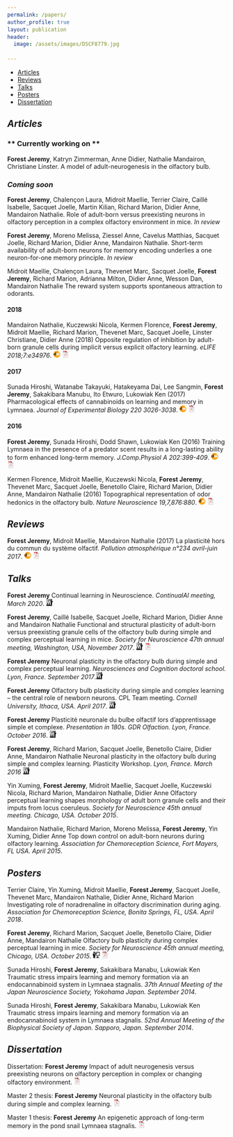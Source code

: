 ```yaml
---
permalink: /papers/
author_profile: true
layout: publication
header:
  image: /assets/images/DSCF8779.jpg

---
```


<div class="navbar">
	<div class="navbar-inner">
		<ul class="nav">
			<li><a href="#articles">Articles</a></li>
			<li><a href="#reviews">Reviews</a></li>
			<li><a href="#talks">Talks</a></li>
			<li><a href="#posters">Posters</a></li>
			<li><a href="#thesis">Dissertation</a></li>
		</ul>
	</div>
</div>

## ***<a name="articles"></a> Articles***



### ** Currently working on **

**Forest Jeremy**, Katryn Zimmerman, Anne Didier, Nathalie Mandairon, Christiane Linster. A model of adult-neurogenesis in the olfactory bulb.


### ***Coming soon***

**Forest Jeremy**, Chalençon Laura, Midroit Maellie, Terrier Claire, Caillé Isabelle, Sacquet Joelle, Martin Kilian, Richard Marion, Didier Anne, Mandairon Nathalie. Role of adult-born versus preexisting neurons in olfactory perception in a complex olfactory environment in mice. *In review*

**Forest Jeremy**, Moreno Melissa, Ziessel Anne, Cavelus Matthias, Sacquet Joelle, Richard Marion, Didier Anne, Mandairon Nathalie. Short-term availability of adult-born neurons for memory encoding underlies a one neuron-for-one memory principle. *In review*

Midroit Maellie, Chalençon Laura, Thevenet Marc, Sacquet Joelle, **Forest Jeremy**, Richard Marion, Adrianna Milton, Didier Anne, Wesson Dan, Mandairon Nathalie The reward system supports spontaneous attraction to odorants.


#### 2018
Mandairon Nathalie, Kuczewski Nicola, Kermen Florence, **Forest Jeremy**, Midroit Maellie, Richard Marion, Thevenet Marc, Sacquet Joelle, Linster Christiane, Didier Anne (2018) Opposite regulation of inhibition by adult-born granule cells during implicit versus explicit olfactory learning. *eLIFE 2018;7:e34976*. [![doi](/assets/images/icons/doi-icon.png)](https://doi.org/10.7554/eLife.34976) [![pdf](/assets/images/icons/pdf-icon.png)](/Papers/Mandairon2018.pdf)

#### 2017
Sunada Hiroshi, Watanabe Takayuki, Hatakeyama Dai, Lee Sangmin, **Forest Jeremy**, Sakakibara Manubu, Ito Etwuro, Lukowiak Ken (2017) Pharmacological effects of cannabinoids on learning and memory in Lymnaea. *Journal of Experimental Biology 220 3026-3038*. [![doi](/assets/images/icons/doi-icon.png)](https://doi.org/10.1242/jeb.159038) [![pdf](/assets/images/icons/pdf-icon.png)](/Papers/Sunada2017.pdf)

#### 2016
**Forest Jeremy**, Sunada Hiroshi, Dodd Shawn, Lukowiak Ken (2016) Training Lymnaea in the presence of a predator scent results in a long-lasting ability to form enhanced long-term memory. *J.Comp.Physiol A 202:399-409*. [![doi](/assets/images/icons/doi-icon.png)](https://doi.org/10.1007/s00359-016-1086-z) [![pdf](/assets/images/icons/pdf-icon.png)](/Papers/Forest2016.pdf)

Kermen Florence, Midroit Maellie, Kuczewski Nicola, **Forest Jeremy**, Thevenet Marc, Sacquet Joelle, Benetollo Claire, Richard Marion, Didier Anne, Mandairon Nathalie (2016) Topographical representation of odor hedonics in the olfactory bulb. *Nature Neuroscience 19,7,876:880*. [![doi](/assets/images/icons/doi-icon.png)](https://doi.org/10.1038/nn.4317) [![pdf](/assets/images/icons/pdf-icon.png)](/Papers/Kermen2016.pdf)



## ***<a name="reviews"></a> Reviews***

**Forest Jeremy**, Midroit Maellie, Mandairon Nathalie (2017) La plasticité hors du commun du système olfactif. *Pollution atmosphérique n°234 avril-juin 2017*. [![doi](/assets/images/icons/doi-icon.png)](https://doi.org/10.4267/pollution-atmospherique.5247) [![pdf](/assets/images/icons/pdf-icon.png)](/Papers/Forest2017.pdf)


## ***<a name="talks"></a> Talks***

**Forest Jeremy** Continual learning in Neuroscience. *ContinualAI meeting, March 2020*.  [![talk](/assets/images/icons/talk-icon.png)](/Papers/ForestTalk2020.pdf)

**Forest Jeremy**, Caillé Isabelle, Sacquet Joelle, Richard Marion, Didier Anne and Mandairon Nathalie Functional and structural plasticity of adult-born versus preexisting granule cells of the olfactory bulb during simple and complex perceptual learning in mice. *Society for Neuroscience 47th annual meeting, Washington, USA, November 2017*. [![talk](/assets/images/icons/talk-icon.png)](/Papers/ForestTalk2017c.pdf) [![abstract](/assets/images/icons/pdf-icon.png)](/Papers/ForestTalk2017c_abstract.pdf)

**Forest Jeremy** Neuronal plasticity in the olfactory bulb during simple and complex perceptual learning. *Neurosciences and Cognition doctoral school. Lyon, France. September 2017*.[![talk](/assets/images/icons/talk-icon.png)](/Papers/ForestTalk2017b.pdf)

**Forest Jeremy** Olfactory bulb plasticity during simple and complex learning – the central role of newborn neurons. CPL Team meeting. *Cornell University, Ithaca, USA. April 2017*. [![talk](/assets/images/icons/talk-icon.png)](/Papers/ForestTalk2017a.pdf)

**Forest Jeremy** Plasticité neuronale du bulbe olfactif lors d’apprentissage simple et complexe. *Presentation in 180s. GDR Olfaction. Lyon, France. October 2016*. [![talk](/assets/images/icons/talk-icon.png)](/Papers/ForestTalk2016b.pdf)

**Forest Jeremy**, Richard Marion, Sacquet Joelle, Benetollo Claire, Didier Anne, Mandairon Nathalie Neuronal plasticity in the olfactory bulb during simple and complex learning. Plasticity Workshop. *Lyon, France. March 2016* [![talk](/assets/images/icons/talk-icon.png)](/Papers/ForestTalk2016a.pdf)

Yin Xuming, **Forest Jeremy**, Midroit Maellie, Sacquet Joelle, Kuczewski Nicola, Richard Marion, Mandairon Nathalie, Didier Anne Olfactory perceptual learning shapes morphology of adult born granule cells and their imputs from locus coeruleus. *Society for Neuroscience 45th annual meeting. Chicago, USA. October 2015*.

Mandairon Nathalie, Richard Marion, Moreno Melissa, **Forest Jeremy**, Yin Xuming, Didier Anne Top down control on adult-born neurons during olfactory learning. *Association for Chemoreception Science, Fort Mayers, FL USA. April 2015*.



## ***<a name="posters"></a> Posters***

Terrier Claire, Yin Xuming, Midroit Maellie, **Forest Jeremy**, Sacquet Joelle, Thevenet Marc, Mandairon Nathalie, Didier Anne, Richard Marion Investigating role of noradrenaline in olfactory discrimination during aging. *Association for Chemoreception Science, Bonita Springs, FL, USA. April 2018*.

**Forest Jeremy**, Richard Marion, Sacquet Joelle, Benetollo Claire, Didier Anne, Mandairon Nathalie Olfactory bulb plasticity during complex perceptual learning in mice. *Society for Neuroscience 45th annual meeting, Chicago, USA. October 2015*. [![poster](/assets/images/icons/poster-icon.png)](/Papers/ForestPoster2015.pdf) [![abstract](/assets/images/icons/pdf-icon.png)](/Papers/ForestPoster2015_abstract.pdf)

Sunada Hiroshi, **Forest Jeremy**, Sakakibara Manabu, Lukowiak Ken Traumatic stress impairs learning and memory formation via an endocannabinoid system in Lymnaea stagnalis. *37th Annual Meeting of the Japan Neuroscience Society, Yokohama Japan. September 2014*.

Sunada Hiroshi, **Forest Jeremy**, Sakakibara Manabu, Lukowiak Ken Traumatic stress impairs learning and memory formation via an endocannabinoid system in Lymnaea stagnalis. *52nd Annual Meeting of the Biophysical Society of Japan. Sapporo, Japan. September 2014*.


## ***<a name="thesis"></a> Dissertation***
Dissertation: **Forest Jeremy** Impact of adult neurogenesis versus preexisting neurons on olfactory perception in complex or changing olfactory environment. [![pdf](/assets/images/icons/pdf-icon.png)](/Papers/ThesisDissertation.pdf)

Master 2 thesis: **Forest Jeremy** Neuronal plasticity in the olfactory bulb during simple and complex learning. [![pdf](/assets/images/icons/pdf-icon.png)](/Papers/MemoireM2.pdf)

Master 1 thesis: **Forest Jeremy** An epigenetic approach of long-term memory in the pond snail Lymnaea stagnalis. [![pdf](/assets/images/icons/pdf-icon.png)](/Papers/MemoireM1.pdf)
